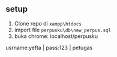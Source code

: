 ## setup

1. Clone repo di `xampp\htdocs`
2. import file `perpusku\db\new_perpus.sql`
3. buka chrome: localhost/perpusku

usrname:yefta | pass:123 | petugas
